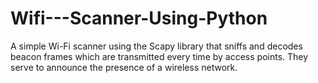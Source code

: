 # Wifi---Scanner-Using-Python
A simple Wi-Fi scanner using the Scapy library that sniffs and decodes beacon frames which are transmitted every time by access points. They serve to announce the presence of a wireless network.
